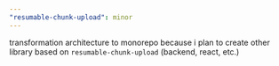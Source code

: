 ```yaml
---
"resumable-chunk-upload": minor
---
```


transformation architecture to monorepo because i plan to create other library based on `resumable-chunk-upload` (backend, react, etc.)
